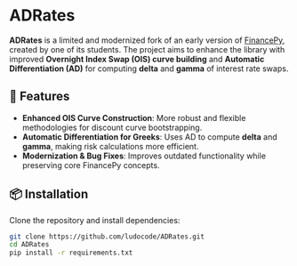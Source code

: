 # ADRates

**ADRates** is a limited and modernized fork of an early version of [FinancePy](https://github.com/domokane/FinancePy), created by one of its students. The project aims to enhance the library with improved **Overnight Index Swap (OIS) curve building** and **Automatic Differentiation (AD)** for computing **delta** and **gamma** of interest rate swaps.

## 🚀 Features

- **Enhanced OIS Curve Construction**: More robust and flexible methodologies for discount curve bootstrapping.
- **Automatic Differentiation for Greeks**: Uses AD to compute **delta** and **gamma**, making risk calculations more efficient.
- **Modernization & Bug Fixes**: Improves outdated functionality while preserving core FinancePy concepts.

## 📦 Installation

Clone the repository and install dependencies:

```bash
git clone https://github.com/ludocode/ADRates.git
cd ADRates
pip install -r requirements.txt
